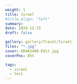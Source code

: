 ```yaml
---
weight: 1
title: Israel
#title_align: "left"
summary: 
date: 2020-12-15
draft: false

gallery: gallery/Travel/Israel
files: "*.jpg"
cover: KR4A3480-Edit.jpg
coverPos: 85%

tags: 
  - israel
  - test
---
```

